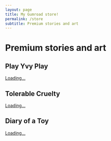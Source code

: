```yaml
---
layout: page
title: My Gumroad store!
permalink: /store
subtitle: Premium stories and art
---
```


# Premium stories and art

## Play Yvy Play
<script src="https://gumroad.com/js/gumroad-embed.js"></script>
<div class="gumroad-product-embed" data-outbound-embed="true"><a href="https://harmonymotion.gumroad.com/l/WfAQX">Loading...</a></div>

## Tolerable Cruelty
<script src="https://gumroad.com/js/gumroad-embed.js"></script>
<div class="gumroad-product-embed"><a href="https://harmonymotion.gumroad.com/l/gwvfn">Loading...</a></div>

## Diary of a Toy
<script src="https://gumroad.com/js/gumroad-embed.js"></script>
<div class="gumroad-product-embed"><a href="https://harmonymotion.gumroad.com/l/azoben">Loading...</a></div>
